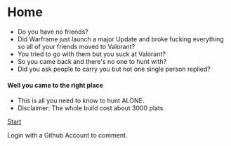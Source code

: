 # Home
- Do you have no friends?
- Did Warframe just launch a major Update and broke fucking everything so all of your friends moved to Valorant?
- You tried to go with them but you suck at Valorant?
- So you came back and there's no one to hunt with?
- Did you ask people to carry you but not one single person replied?

#### Well you came to the right place
- This is all you need to know to hunt ALONE.
- Disclaimer: The whole build cost about 3000 plats.

[Start](gear.md)

 Login with a Github Account to comment.